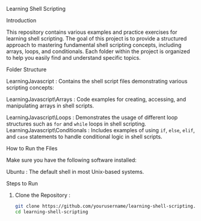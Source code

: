 Learning Shell Scripting

Introduction

This repository contains various examples and practice exercises for learning shell scripting. The goal of this project is to provide a structured approach to mastering fundamental shell scripting concepts, including arrays, loops, and conditionals. Each folder within the project is organized to help you easily find and understand specific topics.

Folder Structure

LearningJavascript : Contains the shell script files demonstrating various scripting concepts:

LearningJavascript\Arrays : Code examples for creating, accessing, and manipulating arrays in shell scripts.

LearningJavascript\Loops : Demonstrates the usage of different loop structures such as `for` and `while` loops in shell scripting.
LearningJavascript\Conditionals : Includes examples of using `if`, `else`, `elif`, and `case` statements to handle conditional logic in shell scripts.

How to Run the Files

Make sure you have the following software installed:

Ubuntu : The default shell in most Unix-based systems.

Steps to Run

1. Clone the Repository :
   ```bash
   git clone https://github.com/yourusername/learning-shell-scripting.git
   cd learning-shell-scripting
   ```
